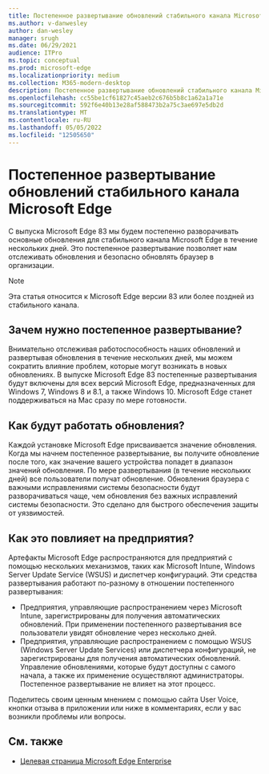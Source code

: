 ```yaml
---
title: Постепенное развертывание обновлений стабильного канала Microsoft Edge
ms.author: v-danwesley
author: dan-wesley
manager: srugh
ms.date: 06/29/2021
audience: ITPro
ms.topic: conceptual
ms.prod: microsoft-edge
ms.localizationpriority: medium
ms.collection: M365-modern-desktop
description: Постепенное развертывание обновлений стабильного канала Microsoft Edge
ms.openlocfilehash: cc55be1cf61827c45aeb2c676b5b8c1a62a1a71e
ms.sourcegitcommit: 592f6e40b13e28af588473b2a75c3ae697e5db2d
ms.translationtype: MT
ms.contentlocale: ru-RU
ms.lasthandoff: 05/05/2022
ms.locfileid: "12505650"
---
```

# <a name="progressive-rollouts-for-microsoft-edge-stable-channel-updates"></a>Постепенное развертывание обновлений стабильного канала Microsoft Edge

С выпуска Microsoft Edge 83 мы будем постепенно разворачивать основные обновления для стабильного канала Microsoft Edge в течение нескольких дней. Это постепенное развертывание позволяет нам отслеживать обновления и безопасно обновлять браузер в организации.

> [!NOTE]
> Эта статья относится к Microsoft Edge версии 83 или более поздней из стабильного канала.

## <a name="why-do-we-need-progressive-rollout"></a>Зачем нужно постепенное развертывание?

Внимательно отслеживая работоспособность наших обновлений и развертывая обновления в течение нескольких дней, мы можем сократить влияние проблем, которые могут возникать в новых обновлениях. В выпуске Microsoft Edge 83 постепенные развертывания будут включены для всех версий Microsoft Edge, предназначенных для Windows 7, Windows 8 и 8.1, а также Windows 10. Microsoft Edge станет поддерживаться на Mac сразу по мере готовности.

## <a name="how-will-the-updates-work"></a>Как будут работать обновления?

Каждой установке Microsoft Edge присваивается значение обновления. Когда мы начнем постепенное развертывание, вы получите обновление после того, как значение вашего устройства попадет в диапазон значений обновления. По мере развертывания (в течение нескольких дней) все пользователи получат обновление. Обновления браузера с важными исправлениями системы безопасности будут разворачиваться чаще, чем обновления без важных исправлений системы безопасности. Это сделано для быстрого обеспечения защиты от уязвимостей.

## <a name="how-does-this-affect-enterprises"></a>Как это повлияет на предприятия?

Артефакты Microsoft Edge распространяются для предприятий с помощью нескольких механизмов, таких как Microsoft Intune, Windows Server Update Service (WSUS) и диспетчер конфигураций. Эти средства развертывания работают по-разному в отношении постепенного развертывания:

- Предприятия, управляющие распространением через Microsoft Intune, зарегистрированы для получения автоматических обновлений. При применении постепенного развертывания все пользователи увидят обновление через несколько дней.
- Предприятия, управляющие распространением с помощью WSUS (Windows Server Update Services) или диспетчера конфигураций, не зарегистрированы для получения автоматических обновлений. Управление обновлениями, которые будут доступны с самого начала, а также их применение осуществляют администраторы. Постепенное развертывание не влияет на этот процесс.

Поделитесь своим ценным мнением с помощью сайта User Voice, кнопки отзыва в приложении или ниже в комментариях, если у вас возникли проблемы или вопросы.

## <a name="see-also"></a>См. также

- [Целевая страница Microsoft Edge Enterprise](https://aka.ms/EdgeEnterprise)
